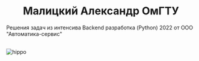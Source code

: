 <h1 align="center">Малицкий Александр ОмГТУ</h1>
Решения задач из интенсива Backend разработка (Python) 2022 от ООО "Автоматика-сервис"<br><br>

![hippo](https://media3.giphy.com/media/aUovxH8Vf9qDu/giphy.gif)